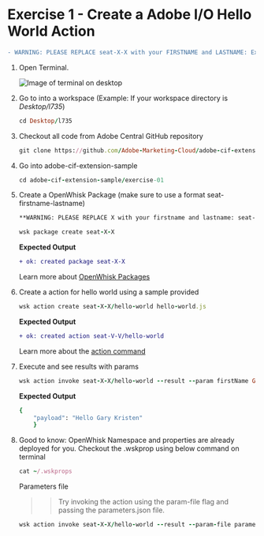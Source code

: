 Exercise 1 - Create a Adobe I/O Hello World Action
===========
```diff
- WARNING: PLEASE REPLACE seat-X-X with your FIRSTNAME and LASTNAME: Example: seat-john-doe -
```
	
1. Open Terminal.

	![Image of terminal on desktop](https://github.com/Adobe-Marketing-Cloud/adobe-cif-extension-sample/blob/master/exercise-01/Files/Terminal.png)

2. Go to into a workspace (Example: If your workspace directory is *Desktop/l735*)
 	
	```ruby
	cd Desktop/l735
	```
	
3. Checkout all code from Adobe Central GitHub repository
	
	```ruby
	git clone https://github.com/Adobe-Marketing-Cloud/adobe-cif-extension-sample.git 
	```
	
4. Go into adobe-cif-extension-sample
	
	```ruby
	cd adobe-cif-extension-sample/exercise-01
	```
	
5. Create a OpenWhisk Package (make sure to use a format seat-firstname-lastname)
	```diff
	**WARNING: PLEASE REPLACE X with your firstname and lastname: seat-john-doe**
	```
	
	```ruby
	wsk package create seat-X-X
	```
	
	**Expected Output**
	
	```diff
	+ ok: created package seat-X-X
	```
	
	
	
	Learn more about [OpenWhisk Packages](https://github.com/apache/incubator-openwhisk/blob/master/docs/packages.md)
	
6. Create a action for hello world using a sample provided 
	
	```ruby
	wsk action create seat-X-X/hello-world hello-world.js
	```
	
	**Expected Output**
	
	```diff
	+ ok: created action seat-V-V/hello-world
	```
	
	Learn more about the [action command](https://github.com/apache/incubator-openwhisk/blob/master/docs/actions.md)
	
7. Execute and see results with params
	
	```ruby
	wsk action invoke seat-X-X/hello-world --result --param firstName Gary --param lastName Kirsten
	```
	
	**Expected Output**
	
	```ruby
	{
        "payload": "Hello Gary Kristen"
     	}
	```
	
8. Good to know: OpenWhisk Namespace and properties are already deployed for you. Checkout the .wskprop using below command on terminal

	```ruby
	cat ~/.wskprops
	```
	
	Parameters file
	
	>> Try invoking the action using the param-file flag and passing the parameters.json file.
	
	```ruby
	wsk action invoke seat-X-X/hello-world --result --param-file parameters.json
	```
		
	
